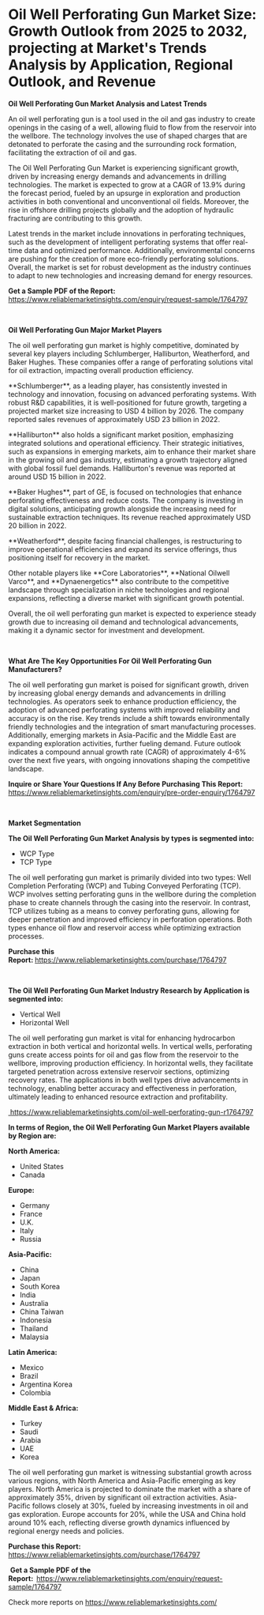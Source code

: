 <p><h1>Oil Well Perforating Gun Market Size: Growth Outlook from 2025 to 2032, projecting at Market's Trends Analysis by Application, Regional Outlook, and Revenue</h1></p><p><strong>Oil Well Perforating Gun Market Analysis and Latest Trends</strong></p>
<p><p>An oil well perforating gun is a tool used in the oil and gas industry to create openings in the casing of a well, allowing fluid to flow from the reservoir into the wellbore. The technology involves the use of shaped charges that are detonated to perforate the casing and the surrounding rock formation, facilitating the extraction of oil and gas.</p><p>The Oil Well Perforating Gun Market is experiencing significant growth, driven by increasing energy demands and advancements in drilling technologies. The market is expected to grow at a CAGR of 13.9% during the forecast period, fueled by an upsurge in exploration and production activities in both conventional and unconventional oil fields. Moreover, the rise in offshore drilling projects globally and the adoption of hydraulic fracturing are contributing to this growth. </p><p>Latest trends in the market include innovations in perforating techniques, such as the development of intelligent perforating systems that offer real-time data and optimized performance. Additionally, environmental concerns are pushing for the creation of more eco-friendly perforating solutions. Overall, the market is set for robust development as the industry continues to adapt to new technologies and increasing demand for energy resources.</p></p>
<p><strong>Get a Sample PDF of the Report:&nbsp;</strong> <a href="https://www.reliablemarketinsights.com/enquiry/request-sample/1764797?utm_campaign=2277&utm_medium=2&utm_source=Github&utm_content=ia&utm_term=22022025&utm_id=oil-well-perforating-gun">https://www.reliablemarketinsights.com/enquiry/request-sample/1764797</a></p>
<p>&nbsp;</p>
<p><strong>Oil Well Perforating Gun Major Market Players</strong></p>
<p><p>The oil well perforating gun market is highly competitive, dominated by several key players including Schlumberger, Halliburton, Weatherford, and Baker Hughes. These companies offer a range of perforating solutions vital for oil extraction, impacting overall production efficiency.</p><p>**Schlumberger**, as a leading player, has consistently invested in technology and innovation, focusing on advanced perforating systems. With robust R&D capabilities, it is well-positioned for future growth, targeting a projected market size increasing to USD 4 billion by 2026. The company reported sales revenues of approximately USD 23 billion in 2022.</p><p>**Halliburton** also holds a significant market position, emphasizing integrated solutions and operational efficiency. Their strategic initiatives, such as expansions in emerging markets, aim to enhance their market share in the growing oil and gas industry, estimating a growth trajectory aligned with global fossil fuel demands. Halliburton's revenue was reported at around USD 15 billion in 2022.</p><p>**Baker Hughes**, part of GE, is focused on technologies that enhance perforating effectiveness and reduce costs. The company is investing in digital solutions, anticipating growth alongside the increasing need for sustainable extraction techniques. Its revenue reached approximately USD 20 billion in 2022.</p><p>**Weatherford**, despite facing financial challenges, is restructuring to improve operational efficiencies and expand its service offerings, thus positioning itself for recovery in the market. </p><p>Other notable players like **Core Laboratories**, **National Oilwell Varco**, and **Dynaenergetics** also contribute to the competitive landscape through specialization in niche technologies and regional expansions, reflecting a diverse market with significant growth potential. </p><p>Overall, the oil well perforating gun market is expected to experience steady growth due to increasing oil demand and technological advancements, making it a dynamic sector for investment and development.</p></p>
<p>&nbsp;</p>
<p><strong>What Are The Key Opportunities For Oil Well Perforating Gun Manufacturers?</strong></p>
<p><p>The oil well perforating gun market is poised for significant growth, driven by increasing global energy demands and advancements in drilling technologies. As operators seek to enhance production efficiency, the adoption of advanced perforating systems with improved reliability and accuracy is on the rise. Key trends include a shift towards environmentally friendly technologies and the integration of smart manufacturing processes. Additionally, emerging markets in Asia-Pacific and the Middle East are expanding exploration activities, further fueling demand. Future outlook indicates a compound annual growth rate (CAGR) of approximately 4-6% over the next five years, with ongoing innovations shaping the competitive landscape.</p></p>
<p><strong>Inquire or Share Your Questions If Any Before Purchasing This Report:</strong> <a href="https://www.reliablemarketinsights.com/enquiry/pre-order-enquiry/1764797?utm_campaign=2277&utm_medium=2&utm_source=Github&utm_content=ia&utm_term=22022025&utm_id=oil-well-perforating-gun">https://www.reliablemarketinsights.com/enquiry/pre-order-enquiry/1764797</a></p>
<p>&nbsp;</p>
<p><strong>Market Segmentation</strong></p>
<p><strong>The Oil Well Perforating Gun Market Analysis by types is segmented into:</strong></p>
<p><ul><li>WCP Type</li><li>TCP Type</li></ul></p>
<p><p>The oil well perforating gun market is primarily divided into two types: Well Completion Perforating (WCP) and Tubing Conveyed Perforating (TCP). WCP involves setting perforating guns in the wellbore during the completion phase to create channels through the casing into the reservoir. In contrast, TCP utilizes tubing as a means to convey perforating guns, allowing for deeper penetration and improved efficiency in perforation operations. Both types enhance oil flow and reservoir access while optimizing extraction processes.</p></p>
<p><strong>Purchase this Report:&nbsp;</strong><a href="https://www.reliablemarketinsights.com/purchase/1764797?utm_campaign=2277&utm_medium=2&utm_source=Github&utm_content=ia&utm_term=22022025&utm_id=oil-well-perforating-gun">https://www.reliablemarketinsights.com/purchase/1764797</a></p>
<p>&nbsp;</p>
<p><strong>The Oil Well Perforating Gun Market Industry Research by Application is segmented into:</strong></p>
<p><ul><li>Vertical Well</li><li>Horizontal Well</li></ul></p>
<p><p>The oil well perforating gun market is vital for enhancing hydrocarbon extraction in both vertical and horizontal wells. In vertical wells, perforating guns create access points for oil and gas flow from the reservoir to the wellbore, improving production efficiency. In horizontal wells, they facilitate targeted penetration across extensive reservoir sections, optimizing recovery rates. The applications in both well types drive advancements in technology, enabling better accuracy and effectiveness in perforation, ultimately leading to enhanced resource extraction and profitability.</p></p>
<p><a href="https://www.reliablemarketinsights.com/oil-well-perforating-gun-r1764797?utm_campaign=2277&utm_medium=2&utm_source=Github&utm_content=ia&utm_term=22022025&utm_id=oil-well-perforating-gun">&nbsp;https://www.reliablemarketinsights.com/oil-well-perforating-gun-r1764797</a></p>
<p><strong>In terms of Region, the Oil Well Perforating Gun Market Players available by Region are:</strong></p>
<p>
    <p> <strong> North America: </strong>
        <ul>
            <li>United States</li>
            <li>Canada</li>
        </ul>
        </p> 
    <p> <strong> Europe: </strong>
        <ul>
            <li>Germany</li>
            <li>France</li>
            <li>U.K.</li>
            <li>Italy</li>
            <li>Russia</li>
        </ul>
        </p> 
    <p> <strong> Asia-Pacific: </strong>
        <ul>
            <li>China</li>
            <li>Japan</li>
            <li>South Korea</li>
            <li>India</li>
            <li>Australia</li>
            <li>China Taiwan</li>
            <li>Indonesia</li>
            <li>Thailand</li>
            <li>Malaysia</li>
        </ul>
        </p> 
    <p> <strong> Latin America: </strong>
        <ul>
            <li>Mexico</li>
            <li>Brazil</li>
            <li>Argentina Korea</li>
            <li>Colombia</li>
        </ul>
        </p> 
    <p> <strong> Middle East & Africa: </strong>
        <ul>
            <li>Turkey</li>
            <li>Saudi</li>
            <li>Arabia</li>
            <li>UAE</li>
            <li>Korea</li>
        </ul>
    </p>
    </p>
<p><p>The oil well perforating gun market is witnessing substantial growth across various regions, with North America and Asia-Pacific emerging as key players. North America is projected to dominate the market with a share of approximately 35%, driven by significant oil extraction activities. Asia-Pacific follows closely at 30%, fueled by increasing investments in oil and gas exploration. Europe accounts for 20%, while the USA and China hold around 10% each, reflecting diverse growth dynamics influenced by regional energy needs and policies.</p></p>
<p><strong>Purchase this Report: </strong><a href="https://www.reliablemarketinsights.com/purchase/1764797?utm_campaign=2277&utm_medium=2&utm_source=Github&utm_content=ia&utm_term=22022025&utm_id=oil-well-perforating-gun">https://www.reliablemarketinsights.com/purchase/1764797</a></p>
<p>&nbsp;<strong>Get a Sample PDF of the Report:&nbsp;&nbsp;</strong><a href="https://www.reliablemarketinsights.com/enquiry/request-sample/1764797?utm_campaign=2277&utm_medium=2&utm_source=Github&utm_content=ia&utm_term=22022025&utm_id=oil-well-perforating-gun">https://www.reliablemarketinsights.com/enquiry/request-sample/1764797</a></p>
<p><strong></strong></p>
<p>Check more reports on <a href="https://www.reliablemarketinsights.com/?utm_campaign=2277&utm_medium=2&utm_source=Github&utm_content=ia&utm_term=22022025&utm_id=oil-well-perforating-gun">https://www.reliablemarketinsights.com/</a></p>